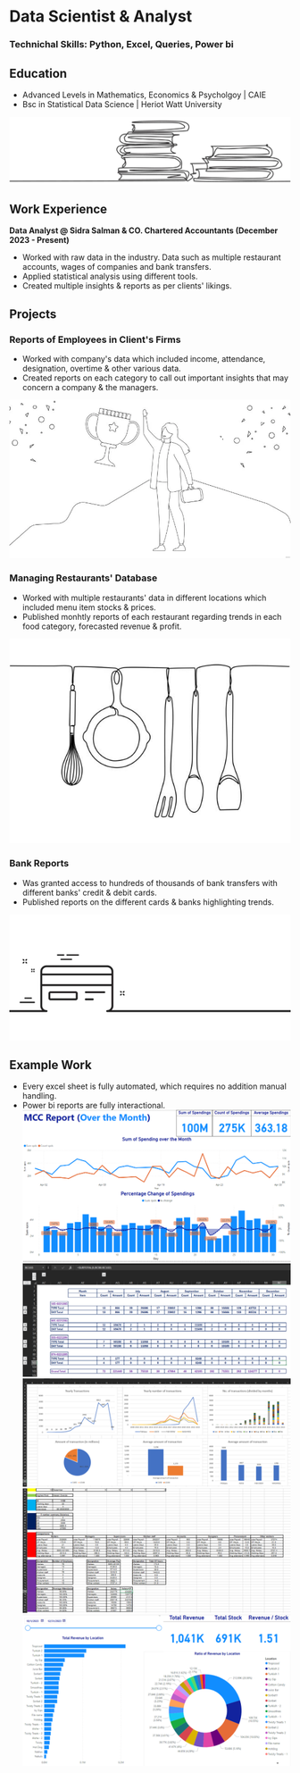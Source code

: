 # Data Scientist & Analyst

### Technichal Skills: Python, Excel, Queries, Power bi

## Education
- Advanced Levels in Mathematics, Economics & Psycholgoy | CAIE 
- Bsc in Statistical Data Science | Heriot Watt University

![Education](education.png)

## Work Experience
**Data Analyst @ Sidra Salman & CO. Chartered Accountants (December 2023 - Present)**
- Worked with raw data in the industry. Data such as multiple restaurant accounts, wages of companies and bank transfers.
- Applied statistical analysis using different tools.
- Created multiple insights & reports as per clients' likings.

## Projects
### Reports of Employees in Client's Firms
- Worked with company's data which included income, attendance, designation, overtime & other various data.
- Created reports on each category to call out important insights that may concern a company & the managers.

![Employees](employee.png)

### Managing Restaurants' Database
- Worked with multiple restaurants' data in different locations which included menu item stocks & prices.
- Published monhtly reports of each restaurant regarding trends in each food category, forecasted revenue & profit.

![Restaurant](restaurant.png)

### Bank Reports
- Was granted access to hundreds of thousands of bank transfers with different banks' credit & debit cards.
- Published reports on the different cards & banks highlighting trends.

![creditcard](creditcard.png)

## Example Work
- Every excel sheet is fully automated, which requires no addition manual handling.
- Power bi reports are fully interactional.
![powerbi1](powerbi3.png)
![excel1](excel.png)
![excel2](excel2.png)
![excel3](excel3.png)
![powerbi2](powerbi2.png)
